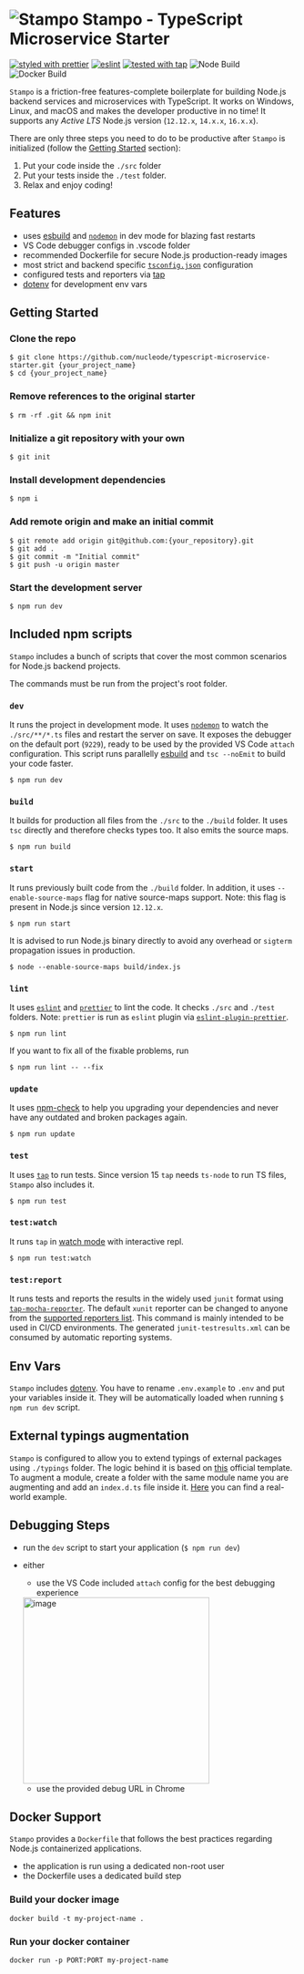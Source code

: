 # ![Stampo](https://user-images.githubusercontent.com/6388707/58275504-7818c880-7d95-11e9-84af-f8aa50b93d5f.png) Stampo - TypeScript Microservice Starter

[![styled with prettier](https://img.shields.io/badge/styled%20with-Prettier-blue.svg)](https://github.com/prettier/prettier)
[![eslint](https://img.shields.io/badge/linted%20by-eslint-brightgreen.svg)](https://eslint.org)
[![tested with tap](https://img.shields.io/badge/tested%20with-node--tap-yellow.svg)](https://github.com/tapjs/node-tap)
![Node Build](https://github.com/nucleode/typescript-microservice-starter/workflows/Node%20Build/badge.svg)
![Docker Build](https://github.com/nucleode/typescript-microservice-starter/workflows/Docker%20Build/badge.svg?branch=master)

`Stampo` is a friction-free features-complete boilerplate for building Node.js backend services and microservices with TypeScript. It works on Windows, Linux, and macOS and makes the developer productive in no time! It supports any _Active LTS_ Node.js version (`12.12.x`, `14.x.x`, `16.x.x`).

There are only three steps you need to do to be productive after `Stampo` is initialized (follow the [Getting Started](#getting-started) section):
1. Put your code inside the `./src` folder
2. Put your tests inside the `./test` folder.
3. Relax and enjoy coding!

## Features

* uses [esbuild](https://esbuild.github.io) and [`nodemon`](https://github.com/remy/nodemon) in dev mode for blazing fast restarts
* VS Code debugger configs in .vscode folder
* recommended Dockerfile for secure Node.js production-ready images
* most strict and backend specific [`tsconfig.json`](https://www.typescriptlang.org/docs/handbook/tsconfig-json.html) configuration
* configured tests and reporters via [tap](https://node-tap.org)
* [dotenv](https://github.com/motdotla/dotenv#readme) for development env vars

## Getting Started
### Clone the repo
```
$ git clone https://github.com/nucleode/typescript-microservice-starter.git {your_project_name}
$ cd {your_project_name}
```

### Remove references to the original starter
```
$ rm -rf .git && npm init
```

### Initialize a git repository with your own
```
$ git init
```

### Install development dependencies
```
$ npm i
```

### Add remote origin and make an initial commit
```
$ git remote add origin git@github.com:{your_repository}.git
$ git add .
$ git commit -m "Initial commit"
$ git push -u origin master
```
### Start the development server

```
$ npm run dev
```

## Included npm scripts
`Stampo` includes a bunch of scripts that cover the most common scenarios for Node.js backend projects.

The commands must be run from the project's root folder.

### `dev`
It runs the project in development mode. It uses [`nodemon`](https://github.com/remy/nodemon) to watch the `./src/**/*.ts` files and restart the server on save. It exposes the debugger on the default port (`9229`), ready to be used by the provided VS Code `attach` configuration. This script runs parallelly [esbuild](https://esbuild.github.io) and `tsc --noEmit` to build your code faster.
```
$ npm run dev
```

### `build`
It builds for production all files from the `./src` to the `./build` folder. It uses `tsc` directly and therefore checks types too. It also emits the source maps.
```
$ npm run build
```

### `start`
It runs previously built code from the `./build` folder. In addition, it uses `--enable-source-maps` flag for native source-maps support. Note: this flag is present in Node.js since version `12.12.x`.
```
$ npm run start
```
It is advised to run Node.js binary directly to avoid any overhead or `sigterm` propagation issues in production.
```
$ node --enable-source-maps build/index.js
```

### `lint`
It uses [`eslint`](https://eslint.org) and [`prettier`](https://prettier.io) to lint the code. It checks `./src` and `./test` folders. Note: `prettier` is run as `eslint` plugin via [`eslint-plugin-prettier`](https://github.com/prettier/eslint-plugin-prettier).
```
$ npm run lint
```
If you want to fix all of the fixable problems, run
```
$ npm run lint -- --fix
```

### `update`
It uses [npm-check](https://www.npmjs.com/package/npm-check) to help you upgrading your dependencies and never have any outdated and broken packages again.
```
$ npm run update
```

### `test`
It uses [`tap`](https://node-tap.org) to run tests. Since version 15 `tap` needs `ts-node` to run TS files, `Stampo` also includes it.
```
$ npm run test
```

### `test:watch`
It runs `tap` in [watch mode](https://node-tap.org/docs/watch/) with interactive repl.
```
$ npm run test:watch
```

### `test:report`
It runs tests and reports the results in the widely used `junit` format using [`tap-mocha-reporter`](https://www.npmjs.com/package/tap-mocha-reporter). The default `xunit` reporter can be changed to anyone from the [supported reporters list](https://node-tap.org/docs/reporting/). This command is mainly intended to be used in CI/CD environments. The generated `junit-testresults.xml` can be consumed by automatic reporting systems.

## Env Vars
`Stampo` includes [dotenv](https://github.com/motdotla/dotenv#readme). You have to rename `.env.example` to `.env` and put your variables inside it. They will be automatically loaded when running `$ npm run dev` script.

## External typings augmentation
`Stampo` is configured to allow you to extend typings of external packages using `./typings` folder. The logic behind it is based on [this](https://www.typescriptlang.org/docs/handbook/declaration-files/templates/module-plugin-d-ts.html) official template. To augment a module, create a folder with the same module name you are augmenting and add an `index.d.ts` file inside it. [Here](https://github.com/fox1t/fastify-websocket-router/tree/master/typings/fastify) you can find a real-world example.

## Debugging Steps

* run the `dev` script to start your application (`$ npm run dev`)
* either
  * use the VS Code included `attach` config for the best debugging experience
  <img width="327" alt="image" src="https://user-images.githubusercontent.com/1620916/129894966-15385c33-da0c-4e00-9f6f-a8ddf966e63e.png">

  * use the provided debug URL in Chrome

## Docker Support

`Stampo` provides a `Dockerfile` that follows the best practices regarding Node.js containerized applications.
* the application is run using a dedicated non-root user
* the Dockerfile uses a dedicated build step


### Build your docker image
```
docker build -t my-project-name .
```

### Run your docker container

```
docker run -p PORT:PORT my-project-name
```
